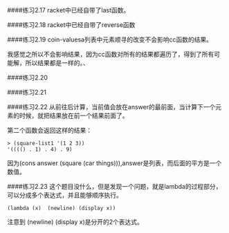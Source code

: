 ####练习2.17
racket中已经自带了last函数。

####练习2.18
racket中已经自带了reverse函数

####练习2.19
coin-valuesa列表中元素顺寻的改变不会影响cc函数的结果。

我感觉之所以不会影响结果，因为cc函数对所有的结果都遍历了，得到了所有可能解，所以结果都是一样的。、

####练习2.20

####练习2.21

####练习2.22
从前往后计算，当前值会放在answer的最前面，当计算下一个元素的时候，就把结果放在前一个结果前面了。

第二个函数会返回这样的结果：

```racket
> (square-list1 '(1 2 3))
'(((() . 1) . 4) . 9)
```

因为(cons answer (square (car things))),answer是列表，而后面的平方是一个数值。

####练习2.23
这个题目没什么，但是发现一个问题，就是lambda的过程部分，可以分成多个表达式，并且能够顺序执行。
```racket
(lambda (x)  (newline) (display x))
```
注意到 (newline) (display x)是分开的2个表达式。
